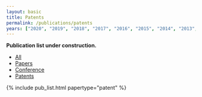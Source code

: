 ```yaml
---
layout: basic
title: Patents
permalink: /publications/patents
years: ["2020", "2019", "2018", "2017", "2016", "2015", "2014", "2013", "2012", "2011", "2010", "2009", "2008", "2007", "2006", "2005", "2004", "2003", "2002"]
---
```


**Publication list under construction.** 

<div class="tabs">
  <ul class="list-nomargin">
    <li><a href="{{ site.baseurl }}/publications/">All</a></li>
    <li><a href="{{ site.baseurl }}/publications/papers">Papers</a></li>
    <li><a href="{{ site.baseurl }}/publications/conference">Conference</a></li>
    <li class="is-active"><a href="{{ site.baseurl }}/publications/patents">Patents</a></li>
  </ul>
</div>

{% include pub_list.html papertype="patent" %}